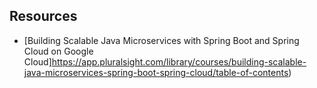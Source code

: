 ## Resources
- [Building Scalable Java Microservices with Spring Boot and Spring Cloud on Google Cloud]https://app.pluralsight.com/library/courses/building-scalable-java-microservices-spring-boot-spring-cloud/table-of-contents)

